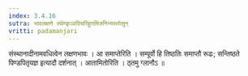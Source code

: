 ```yaml
---
index: 3.4.16
sutra: भावलक्षणे स्थेण्कृञ्वदिचरिहुतमिजनिभ्यस्तोसुन्
vritti: padamanjari
---
```


 संस्थानादीनामवधित्वेन लक्षणभावः । आ समाप्तेरिति । सम्पूर्वो हि तिष्ठतिः समाप्तौ रूढः; सन्तिष्ठते पिण्डपितृयज्ञ इत्यादौ दर्शनात् । आतामितोरिति । ठ्तमु ग्लानौऽ ॥